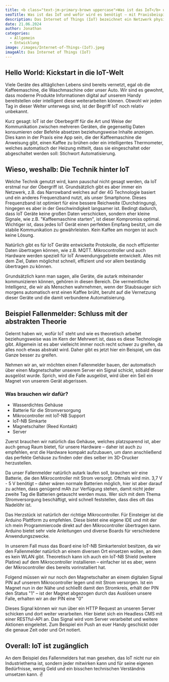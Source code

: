 ```yaml
---
title: <b class="text-jm-primary-brown uppercase">Was ist das IoT</b> und wofür wird es <b class="text-jm-primary-brown uppercase">benötigt</b> – mit Praxisbeispiel
seoTitle: Was ist das IoT und wofür wird es benötigt – mit Praxisbeispiel
description: Das Internet of Things (IoT) bezeichnet ein Netzwerk physischer Objekte („Things“), die mit Sensoren, Software und anderer Technologie ausgestattet sind. Diese Objekte können sich über das Internet mit anderen Geräten und Systemen vernetzen und Daten austauschen.
date: 21.06.2024
author: Jonathan
categories:
  - Allgemein
  - Entwicklung
image: /images/Internet-of-Things-(IoT).jpeg
imageAlt: Das Internet of Things (IoT)
---
```


## Hello World: Kickstart in die IoT-Welt

Viele Geräte des alltäglichen Lebens sind bereits vernetzt, egal ob die Kaffeemaschine, die Waschmaschine oder unser Auto. Wir sind es gewohnt, dass moderne Produkte Informationen digital auf unserem Handy bereitstellen oder intelligent diese weiterarbeiten können. Obwohl wir jeden Tag in dieser Welter unterwegs sind, ist der Begriff IoT noch relativ unbekannt.

Kurz gesagt: IoT ist der Oberbegriff für die Art und Weise der Kommunikation zwischen mehreren Geräten, die gegenseitig Daten konsumieren oder Befehle absetzen beziehungsweise Inhalte anzeigen. Dies kann in der Praxis eine App sein, die der Kaffeemaschine die Anweisung gibt, einen Kaffee zu brühen oder ein intelligentes Thermometer, welches automatisch der Heizung mitteilt, dass sie eingeschaltet oder abgeschaltet werden soll: Stichwort Automatisierung.

## Wieso, weshalb: Die Technik hinter IoT

Welche Technik genutzt wird, kann pauschal nicht gesagt werden, da IoT erstmal nur der Obergriff ist. Grundsätzlich gibt es aber immer ein Netzwerk, z.B. das Narrowband welches auf der 4G Technologie basiert und ein anderes Frequenzband nutzt, als unser Smartphone. Dieses Frequenzband ist optimiert für eine bessere Reichweite (Durchdringung), hingegen es aber in der Geschwindigkeit langsamer ist. Bedingt dadurch, dass IoT Geräte keine großen Daten verschicken, sondern eher kleine Signale, wie z.B. "Kaffeemaschine starten", ist dieser Kompromiss optimal. Wichtiger ist, dass jedes IoT Gerät einen perfekten Empfang besitzt, um die stabile Kommunikation zu gewährleisten. Kein Kaffee am morgen ist auch keine Lösung.

Natürlich gibt es für IoT Geräte entwickelte Protokolle, die noch effizienter Daten übertragen können, wie z.B. MQTT. Mikrocontroller und auch Hardware werden speziell für IoT Anwendungsgebiete entwickelt. Alles mit dem Ziel, Daten möglichst schnell, effizient und vor allem beständig übertragen zu können.

Grundsätzlich kann man sagen, alle Geräte, die autark miteinander kommunizieren können, gehören in diesen Bereich. Die vermeintliche Intelligenz, die wir als Menschen wahrnehmen, wenn der Staubsauger sich morgens automatisch erst einen Kaffee brüht, beruht auf die Vernetzung dieser Geräte und die damit verbundene Automatisierung.

## Beispiel Fallenmelder: Schluss mit der abstrakten Theorie

Gelernt haben wir, wofür IoT steht und wie es theoretisch arbeitet beziehungsweise was im Kern der Mehrwert ist, dass es diese Technologie gibt. Allgemein ist es aber vielleicht immer noch recht schwer zu greifen, da alles noch etwas abstrakt wird. Daher gibt es jetzt hier ein Beispiel, um das Ganze besser zu greifen.

Nehmen wir an, wir möchten einen Fallenmelder bauen, der automatisch über einen Magnetschalter unserem Server ein Signal schickt, sobald dieser ausgelöst wurde. Sprich, wird die Falle ausgelöst, wird über ein Seil ein Magnet von unserem Gerät abgerissen.

### Was brauchen wir dafür?

- Wasserdichtes Gehäuse
- Batterie für die Stromversorgung
- Mikrocontroller mit IoT-NB Support
- IoT-NB Simkarte
- Magnetschalter (Reed Kontakt)
- Server

Zuerst brauchen wir natürlich das Gehäuse, welches platzsparend ist, aber auch genug Raum bietet, für unsere Hardware – daher ist auch zu empfehlen, erst die Hardware kompakt aufzubauen, um dann anschließend das perfekte Gehäuse zu finden oder dies selber im 3D-Drucker herzustellen.

Da unser Fallenmelder natürlich autark laufen soll, brauchen wir eine Batterie, die den Mikrocontroller mit Strom versorgt. Oftmals wird min. 3,7 V - 5 V benötigt – daher wären normale Batterien möglich, hier ist aber darauf zu achten, dass genügend mAh zur Verfügung stehen, damit nicht jeder zweite Tag die Batterien getauscht werden muss. Wer sich mit dem Thema Stromversorgung beschäftigt, wird schnell feststellen, dass dies oft das Nadelöhr ist.

Das Herzstück ist natürlich der richtige Mikrocontroller. Für Einsteiger ist die Arduino Plattform zu empfehlen. Diese bietet eine eigene IDE und mit der ich mein Programmiercode direkt auf den Mikrocontroller übertragen kann. Arduino bietet sehr viele Anleitungen und diverse Boards für verschiedene Anwendungszwecke.

In unserem Fall muss das Board eine IoT-NB Simkartenslot besitzen, da wir den Fallenmelder natürlich an einem diversen Ort einsetzen wollen, an dem es kein WLAN gibt. Theoretisch kann ich auch ein IoT-NB Shield (weitere Platine) auf dem Mikrocontroller installieren – einfacher ist es aber, wenn der Mikrocontroller dies bereits vorinstalliert hat.

Folgend müssen wir nur noch den Magnetschalter an einem digitalen Signal PIN auf unserem Mikrocontroller legen und mit Strom versorgen. Ist ein Magnet nun in der Nähe und schließt damit den Stromkreis, erhält der PIN den Status "1" – ist der Magnet abgezogen durch das Auslösen unsere Falle, erhalten wir an der PIN eine "0"

Dieses Signal können wir nun über ein HTTP Request an unseren Server schicken und dort weiter verarbeiten. Hier bietet sich ein Headless CMS mit einer RESTful-API an. Das Signal wird vom Server verarbeitet und weitere Aktionen eingeleitet. Zum Beispiel ein Push an euer Handy geschickt oder die genaue Zeit oder und Ort notiert.

## Overall: IoT ist zugänglich

An dem Beispiel des Fallenmelders hat man gesehen, das IoT nicht nur ein Industriethema ist, sondern jeder mitwirken kann und für seine eigenen Bedürfnisse, wenig Geld und ein bisschen technischen Verständnis umsetzen kann. ✌️
